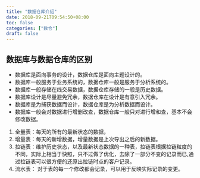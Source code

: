 ```yaml
---
title: "数据仓库介绍"
date: 2018-09-21T09:54:50+08:00
toc: false
categories: ["数仓"]
draft: false
---
```


## 数据库与数据仓库的区别

- 数据库是面向事务的设计，数据仓库是面向主题设计的。
- 数据库一般服务于业务系统的，数据仓库一般是服务于分析系统的。
- 数据库一般存储在线交易数据，数据仓库存储的一般是历史数据。
- 数据库设计是尽量避免冗余，数据仓库在设计是有意引入冗余。
- 数据库是为捕获数据而设计，数据仓库是为分析数据而设计。
- 数据库一般会对数据进行增删改查，数据仓库一般只对进行增和查，基本不会修改数据。

1. 全量表：每天的所有的最新状态的数据，
2. 增量表：每天的新增数据，增量数据是上次导出之后的新数据。
3. 拉链表：维护历史状态，以及最新状态数据的一种表，拉链表根据拉链粒度的不同，实际上相当于快照，只不过做了优化，去除了一部分不变的记录而已,通过拉链表可以很方便的还原出拉链时点的客户记录。
4. 流水表： 对于表的每一个修改都会记录，可以用于反映实际记录的变更。 

